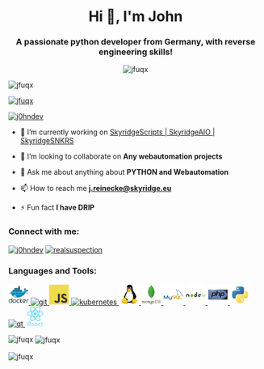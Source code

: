 <h1 align="center">Hi 👋, I'm John</h1>
<h3 align="center">A passionate python developer from Germany, with reverse engineering skills!</h3>

<p align="center"> <img src="http://skyridge.eu/picture_resources/skyridgebanner2.png" alt="jfuqx" /> </p>

<p align="left"> <img src="https://komarev.com/ghpvc/?username=jfuqx&label=Profile%20views&color=0e75b6&style=flat" alt="jfuqx" /> </p>

<p align="left"> <a href="https://github.com/ryo-ma/github-profile-trophy"><img src="https://github-profile-trophy.vercel.app/?username=jfuqx" alt="jfuqx" /></a> </p>

<p align="left"> <a href="https://twitter.com/j0hndev" target="blank"><img src="https://img.shields.io/twitter/follow/j0hndev?logo=twitter&style=for-the-badge" alt="j0hndev" /></a> </p>

- 🔭 I’m currently working on [SkyridgeScripts | SkyridgeAIO | SkyridgeSNKRS](https://www.skyridge.eu)

- 👯 I’m looking to collaborate on **Any webautomation projects**

- 💬 Ask me about anything about **PYTHON and Webautomation**

- 📫 How to reach me **j.reinecke@skyridge.eu**

- ⚡ Fun fact **I have DRIP**

<h3 align="left">Connect with me:</h3>
<p align="left">
<a href="https://twitter.com/j0hndev" target="blank"><img align="center" src="https://raw.githubusercontent.com/rahuldkjain/github-profile-readme-generator/master/src/images/icons/Social/twitter.svg" alt="j0hndev" height="30" width="40" /></a>
<a href="https://www.youtube.com/c/realsuspection" target="blank"><img align="center" src="https://raw.githubusercontent.com/rahuldkjain/github-profile-readme-generator/master/src/images/icons/Social/youtube.svg" alt="realsuspection" height="30" width="40" /></a>
</p>

<h3 align="left">Languages and Tools:</h3>
<p align="left"> <a href="https://www.docker.com/" target="_blank" rel="noreferrer"> <img src="https://raw.githubusercontent.com/devicons/devicon/master/icons/docker/docker-original-wordmark.svg" alt="docker" width="40" height="40"/> </a> <a href="https://git-scm.com/" target="_blank" rel="noreferrer"> <img src="https://www.vectorlogo.zone/logos/git-scm/git-scm-icon.svg" alt="git" width="40" height="40"/> </a> <a href="https://developer.mozilla.org/en-US/docs/Web/JavaScript" target="_blank" rel="noreferrer"> <img src="https://raw.githubusercontent.com/devicons/devicon/master/icons/javascript/javascript-original.svg" alt="javascript" width="40" height="40"/> </a> <a href="https://kubernetes.io" target="_blank" rel="noreferrer"> <img src="https://www.vectorlogo.zone/logos/kubernetes/kubernetes-icon.svg" alt="kubernetes" width="40" height="40"/> </a> <a href="https://www.linux.org/" target="_blank" rel="noreferrer"> <img src="https://raw.githubusercontent.com/devicons/devicon/master/icons/linux/linux-original.svg" alt="linux" width="40" height="40"/> </a> <a href="https://www.mongodb.com/" target="_blank" rel="noreferrer"> <img src="https://raw.githubusercontent.com/devicons/devicon/master/icons/mongodb/mongodb-original-wordmark.svg" alt="mongodb" width="40" height="40"/> </a> <a href="https://www.mysql.com/" target="_blank" rel="noreferrer"> <img src="https://raw.githubusercontent.com/devicons/devicon/master/icons/mysql/mysql-original-wordmark.svg" alt="mysql" width="40" height="40"/> </a> <a href="https://nodejs.org" target="_blank" rel="noreferrer"> <img src="https://raw.githubusercontent.com/devicons/devicon/master/icons/nodejs/nodejs-original-wordmark.svg" alt="nodejs" width="40" height="40"/> </a> <a href="https://www.php.net" target="_blank" rel="noreferrer"> <img src="https://raw.githubusercontent.com/devicons/devicon/master/icons/php/php-original.svg" alt="php" width="40" height="40"/> </a> <a href="https://www.python.org" target="_blank" rel="noreferrer"> <img src="https://raw.githubusercontent.com/devicons/devicon/master/icons/python/python-original.svg" alt="python" width="40" height="40"/> </a> <a href="https://www.qt.io/" target="_blank" rel="noreferrer"> <img src="https://upload.wikimedia.org/wikipedia/commons/0/0b/Qt_logo_2016.svg" alt="qt" width="40" height="40"/> </a> <a href="https://reactjs.org/" target="_blank" rel="noreferrer"> <img src="https://raw.githubusercontent.com/devicons/devicon/master/icons/react/react-original-wordmark.svg" alt="react" width="40" height="40"/> </a> </p>

<p><img align="left" src="https://github-readme-stats.vercel.app/api/top-langs?username=jfuqx&show_icons=true&locale=en&layout=compact" alt="jfuqx" /></p>

<p>&nbsp;<img align="center" src="https://github-readme-stats.vercel.app/api?username=jfuqx&show_icons=true&locale=en" alt="jfuqx" /></p>

<p><img align="center" src="https://github-readme-streak-stats.herokuapp.com/?user=jfuqx&" alt="jfuqx" /></p>

